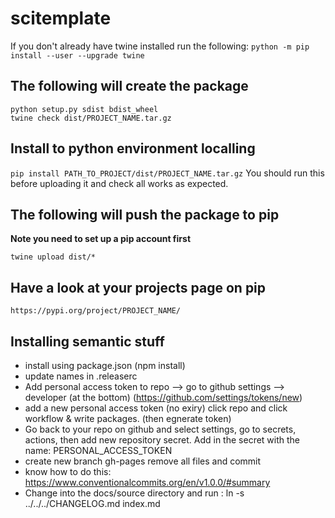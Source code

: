 # scitemplate

If you don't already have twine installed run the following:
`python -m pip install --user --upgrade twine`

## The following will create the package
```
python setup.py sdist bdist_wheel
twine check dist/PROJECT_NAME.tar.gz
```

## Install to python environment localling

`pip install PATH_TO_PROJECT/dist/PROJECT_NAME.tar.gz`
You should run this before uploading it and check all works as expected.

## The following will push the package to pip 
**Note you need to set up a pip account first**

```
twine upload dist/*
```

## Have a look at your projects page on pip

`https://pypi.org/project/PROJECT_NAME/`


## Installing semantic stuff

- install using package.json (npm install)
- update names in .releaserc
- Add personal access token to repo --> go to github settings --> developer (at the bottom) (https://github.com/settings/tokens/new)
- add a new personal access token (no exiry) click repo and click workflow & write packages. (then egnerate token)
- Go back to your repo on github and select settings, go to secrets, actions, then add new repository secret. Add in the secret with the name: PERSONAL_ACCESS_TOKEN
- create new branch gh-pages remove all files and commit 
- know how to do this: https://www.conventionalcommits.org/en/v1.0.0/#summary
-  Change into the docs/source directory and run : ln -s ../../../CHANGELOG.md index.md 